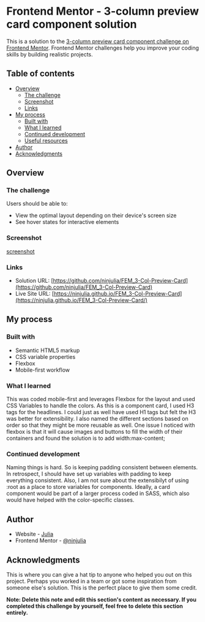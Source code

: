 # Frontend Mentor - 3-column preview card component solution

This is a solution to the [3-column preview card component challenge on Frontend Mentor](https://www.frontendmentor.io/challenges/3column-preview-card-component-pH92eAR2-). Frontend Mentor challenges help you improve your coding skills by building realistic projects. 

## Table of contents

- [Overview](#overview)
  - [The challenge](#the-challenge)
  - [Screenshot](#screenshot)
  - [Links](#links)
- [My process](#my-process)
  - [Built with](#built-with)
  - [What I learned](#what-i-learned)
  - [Continued development](#continued-development)
  - [Useful resources](#useful-resources)
- [Author](#author)
- [Acknowledgments](#acknowledgments)

## Overview

### The challenge

Users should be able to:

- View the optimal layout depending on their device's screen size
- See hover states for interactive elements

### Screenshot

[screenshot](https://ninjulia.github.io/FEM_3-Col-Preview-Card/screenshot.png)

### Links

- Solution URL: [https://github.com/ninjulia/FEM_3-Col-Preview-Card](https://github.com/ninjulia/FEM_3-Col-Preview-Card)
- Live Site URL: [https://ninjulia.github.io/FEM_3-Col-Preview-Card](https://ninjulia.github.io/FEM_3-Col-Preview-Card/)

## My process

### Built with

- Semantic HTML5 markup
- CSS variable properties
- Flexbox
- Mobile-first workflow

### What I learned

This was coded mobile-first and leverages Flexbox for the layout and used CSS Variables to handle the colors.  As this is a component card, I used H3 tags for the headlines. I could just as well have used H1 tags but felt the H3 was better for extensibility. I also named the different sections based on order so that they might be more reusable as well.  One issue I noticed with flexbox is that it will cause images and buttons to fill the width of their containers and found the solution is to add width:max-content;  

### Continued development

Naming things is hard.  So is keeping padding consistent between elements. In retrospect, I should have set up variables with padding to keep everything consistent. Also, I am not sure about the extensibilyt of using :root as a place to store variables for components.  Ideally, a card component would be part of a larger process coded in SASS, which also would have helped with the color-specific classes.  

## Author

- Website - [Julia](https://www.becausejulia.com)
- Frontend Mentor - [@ninjulia](https://www.frontendmentor.io/profile/ninjulia)

## Acknowledgments

This is where you can give a hat tip to anyone who helped you out on this project. Perhaps you worked in a team or got some inspiration from someone else's solution. This is the perfect place to give them some credit.

**Note: Delete this note and edit this section's content as necessary. If you completed this challenge by yourself, feel free to delete this section entirely.**

